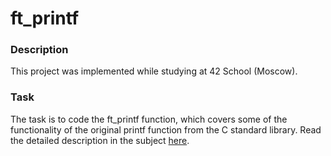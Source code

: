 # ft_printf

### Description

This project was implemented while studying at 42 School (Moscow).

### Task

The task is to code the ft_printf function, which covers some of the functionality of the original printf function from the C standard library.
Read the detailed description in the subject [here](https://github.com/mikhdm/ft_printf/blob/master/en.subject.pdf).
